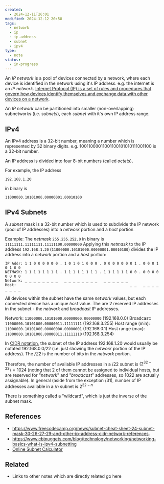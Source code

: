 ```yaml
---
created:
  - 2024-12-11T20:01
modified: 2024-12-12 20:58
tags:
  - network
  - ip
  - ip-address
  - subnet
  - ipv4
type:
  - note
status:
  - in-progress
---
```

An _IP network_ is a pool of devices connected by a network, where each device is identified in the network using it's IP address. e.g. the internet is an _IP network_. [Internet Protocol (IP) is a set of rules and procedures that govern how devices identify themselves and exchange data with other devices on a network](https://gcore.com/learning/what-is-a-subnet-how-subnetting-works/).

An _IP network_ can be partitioned into smaller (non-overlapping) subnetworks (i.e. _subnets_), each _subnet_ with it's own IP address range.  

## IPv4

An IPv4 address is a 32-bit number, meaning a number which is represented by 32 binary digits. e.g. 10011000011001100101010111001100 is a 32-bit number.

An IP address is divided into four 8-bit numbers (called _octets_). 

For example, the IP address 
```
192.168.1.20
``` 
in binary is 
```
11000000.10101000.00000001.00010100
```

## IPv4 Subnets
A _subnet_ mask is a 32-bit number which is used to subdivide the IP network (pool of IP addresses) into a _network_ portion and a _host_ portion. 

Example: 
The _netmask_ `255.255.252.0` in binary is `11111111.11111111.11111100.00000000` 
Applying this _netmask_ to the IP address `192.168.1.20` (`11000000.10101000.00000001.00010100`)
divides the IP address into a _network_ portion and a _host_ portion: 
```
IP Addr: 1 1 0 0 0 0 0 0 . 1 0 1 0 1 0 0 0 . 0 0 0 0 0 0 0 1 . 0 0 0 1 0 1 0 0
NETMASK: 1 1 1 1 1 1 1 1 . 1 1 1 1 1 1 1 1 . 1 1 1 1 1 1 0 0 . 0 0 0 0 0 0 0 0
Network: _ _ _ _ _ _ _ _   _ _ _ _ _ _ _ _   _ _ _ _ _ _  
Host:                                                    _ _   _ _ _ _ _ _ _ _
```

All devices within the subnet have the same _network_ values, but each connected device has a unique _host_ value. The are 2 reserved IP addresses in the subnet - the _network_ and _broadcast_ IP addresses.

Network: `11000000.10101000.00000000.00000000` (192.168.0.0)
Broadcast: `11000000.10101000.00000011.11111111` (192.168.3.255)
Host range (min): `11000000.10101000.00000000.00000001` (192.168.0.1)
Host range (max):  `11000000.10101000.00000011.11111110` (192.168.3.254)

In [CIDR notation](https://www.cbtnuggets.com/blog/technology/networking/proper-cidr), the subnet of the IP address 192.168.1.20 would usually be notated 192.168.0.0/22 (i.e. just showing the _network_ portion of the IP address). The _/22_ is the number of bits in the _network_ portion. 

Therefore, the number of available IP addresses in a /22 subnet is $(2^{32-22})=1024$ (noting that 2 of them cannot be assigned to individual hosts, but are reserved for "_network_" and "_broadcast_" addresses, so 1022 are actually assignable). In general (aside from the exception /31), number of IP addresses available in a $/n$ subnet is $2^{32-n}$ 

There is something called a "wildcard", which is just the inverse of the subnet mask.
## References
* https://www.freecodecamp.org/news/subnet-cheat-sheet-24-subnet-mask-30-26-27-29-and-other-ip-address-cidr-network-references.
* https://www.cbtnuggets.com/blog/technology/networking/networking-basics-what-is-ipv4-subnetting
* [Online Subnet Calculator](https://jodies.de/ipcalc)
## Related
* Links to other notes which are directly related go here